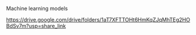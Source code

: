 Machine learning models 

https://drive.google.com/drive/folders/1aT7XFTTOHt6HmKqZJqMhTEg2HOBdSv7m?usp=share_link

